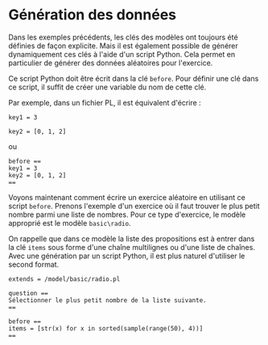 # Génération des données

Dans les exemples précédents, les clés des modèles ont toujours été définies de façon explicite. Mais il est également possible de générer dynamiquement ces clés à l'aide d'un script Python. Cela permet en particulier de générer des données aléatoires pour l'exercice.

Ce script Python doit être écrit dans la clé `before`. Pour définir une clé dans ce script, il suffit de créer une variable du nom de cette clé.

Par exemple, dans un fichier PL, il est équivalent d'écrire :

```
key1 = 3

key2 = [0, 1, 2]
```

ou

```
before ==
key1 = 3
key2 = [0, 1, 2]
==
```

Voyons maintenant comment écrire un exercice aléatoire en utilisant ce script `before`. Prenons l'exemple d'un exercice où il faut trouver le plus petit nombre parmi une liste de nombres. Pour ce type d'exercice, le modèle approprié est le modèle `basic\radio`.

On rappelle que dans ce modèle la liste des propositions est à entrer dans la clé `items` sous forme d'une chaîne multilignes ou d'une liste de chaînes. Avec une génération par un script Python, il est plus naturel d'utiliser le second format.

```
extends = /model/basic/radio.pl

question ==
Sélectionner le plus petit nombre de la liste suivante.
==

before ==
items = [str(x) for x in sorted(sample(range(50), 4))]
==
```
